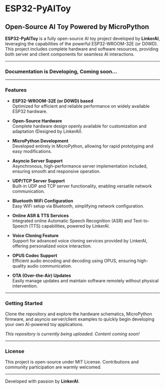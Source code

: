 # ESP32-PyAIToy

## Open-Source AI Toy Powered by MicroPython

**ESP32-PyAIToy** is a fully open-source AI toy project developed by **LinkerAI**, leveraging the capabilities of the powerful ESP32-WROOM-32E (or D0WD). This project includes complete hardware and software resources, providing both server and client components for seamless AI interactions.

---

### Documentation is Developing, Coming soon...

---

### Features

- **ESP32-WROOM-32E (or D0WD) based**  
  Optimized for efficient and reliable performance on widely available ESP32 hardware.

- **Open-Source Hardware**  
  Complete hardware design openly available for customization and adaptation (Designed by LinkerAI).

- **MicroPython Development**  
  Developed entirely in MicroPython, allowing for rapid prototyping and easy modifications.

- **Asyncio Server Support**  
  Asynchronous, high-performance server implementation included, ensuring smooth and responsive operation.

- **UDP/TCP Server Support**  
  Built-in UDP and TCP server functionality, enabling versatile network communication.

- **Bluetooth WiFi Configuration**  
  Easy WiFi setup via Bluetooth, simplifying network configuration.

- **Online ASR & TTS Services**  
  Integrated online Automatic Speech Recognition (ASR) and Text-to-Speech (TTS) capabilities, powered by LinkerAI.

- **Voice Cloning Feature**  
  Support for advanced voice cloning services provided by LinkerAI, offering personalized voice interaction.

- **OPUS Codec Support**  
  Efficient audio encoding and decoding using OPUS, ensuring high-quality audio communication.

- **OTA (Over-the-Air) Updates**  
  Easily manage updates and maintain software remotely without physical intervention.

---

### Getting Started

Clone the repository and explore the hardware schematics, MicroPython firmware, and asyncio server/client examples to quickly begin developing your own AI-powered toy applications.

*This repository is currently being uploaded. Content coming soon!*

---

### License

This project is open-source under MIT License. Contributions and community participation are warmly welcomed.

---

Developed with passion by **LinkerAI**.

